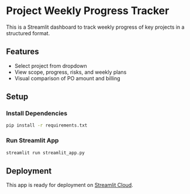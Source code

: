 # Project Weekly Progress Tracker

This is a Streamlit dashboard to track weekly progress of key projects in a structured format.

## Features
- Select project from dropdown
- View scope, progress, risks, and weekly plans
- Visual comparison of PO amount and billing

## Setup

### Install Dependencies
```bash
pip install -r requirements.txt
```

### Run Streamlit App
```bash
streamlit run streamlit_app.py
```

## Deployment
This app is ready for deployment on [Streamlit Cloud](https://streamlit.io/cloud).
